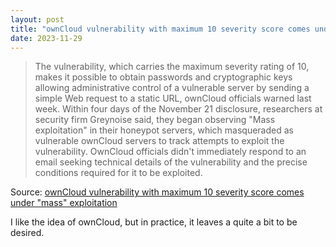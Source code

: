 ```yaml
---
layout: post
title: "ownCloud vulnerability with maximum 10 severity score comes under \"mass\" exploitation"
date: 2023-11-29
---
```


> The vulnerability, which carries the maximum severity rating of 10, makes
it possible to obtain passwords and cryptographic keys allowing
administrative control of a vulnerable server by sending a simple Web
request to a static URL, ownCloud officials warned last week. Within four
days of the November 21 disclosure, researchers at security firm Greynoise
said, they began observing "Mass exploitation" in their honeypot servers,
which masqueraded as vulnerable ownCloud servers to track attempts to
exploit the vulnerability. OwnCloud officials didn't immediately respond to
an email seeking technical details of the vulnerability and the precise
conditions required for it to be exploited.

Source: [ownCloud vulnerability with maximum 10 severity score comes under
"mass" exploitation](https://arstechnica.com/?p=1986988)

I like the idea of ownCloud, but in practice, it leaves a quite a bit to be
desired.

